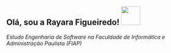 <h2> Olá, sou a Rayara Figueiredo! <img src="https://media.giphy.com/media/mGcNjsfWAjY5AEZNw6/giphy.gif" width="50"></h2>
<p><em>Estudo Engenharia de Software na <a>Faculdade de Informática e Administração Paulista (FIAP)</a></p>

